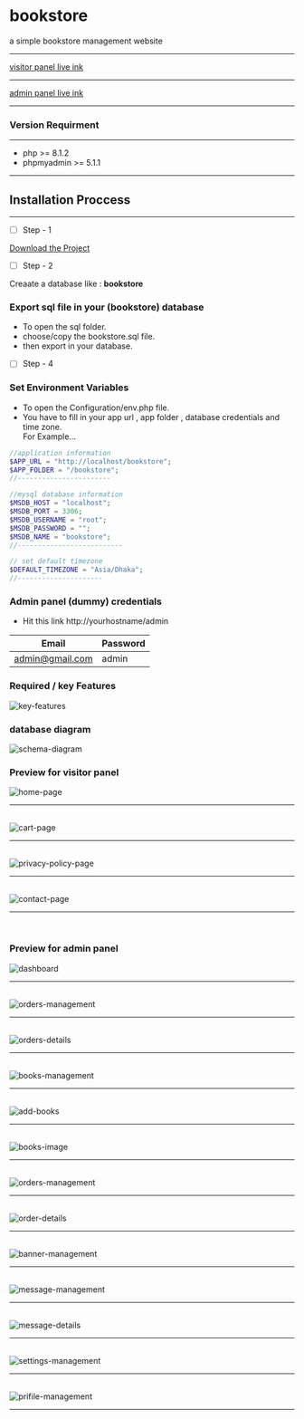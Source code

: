 # bookstore

a simple bookstore management website

---

<a href="http://nibrash.liveblog365.com/books_store/" target="_blank">visitor panel live ink</a>

---
<a href="http://nibrash.liveblog365.com/books_store/admin" target="_blank">admin panel live ink</a>

---

### Version Requirment

---

- php >= 8.1.2
- phpmyadmin >= 5.1.1

---

## Installation Proccess

---
- [ ] Step - 1  

[Download the Project](https://github.com/code-with-Rashed/bookstore/archive/refs/heads/master.zip)  

- [ ] Step - 2  

Creaate a database like : <strong>bookstore</strong>  

### Export sql file in your (bookstore) database
- To open the sql folder. 
- choose/copy the bookstore.sql file. 
- then export in your database. 


- [ ] Step - 4 

### Set Environment Variables  
- To open the Configuration/env.php file.  
- You have to fill in your app url , app folder , database credentials and time zone.  
For Example...  

```php 
//application information
$APP_URL = "http://localhost/bookstore";
$APP_FOLDER = "/bookstore";
//-----------------------

//mysql database information
$MSDB_HOST = "localhost";
$MSDB_PORT = 3306;
$MSDB_USERNAME = "root";
$MSDB_PASSWORD = "";
$MSDB_NAME = "bookstore";
//--------------------------

// set default timezone
$DEFAULT_TIMEZONE = "Asia/Dhaka";
//---------------------
```

### Admin panel (dummy) credentials
- Hit this link http://yourhostname/admin

| Email              | Password |
|--------------------|----------|
| admin@gmail.com    | admin    |

### Required / key Features
![key-features](./Preview/sitemap/sitemap.png)

### database diagram
![schema-diagram](./Preview/diagram/schema-diagram.png)

### Preview for visitor panel
![home-page](./Preview/showcase/visitorpanel/home-page.jpeg) <br><hr><br>
![cart-page](./Preview/showcase/visitorpanel/cart-page.jpeg) <br><hr><br>
![privacy-policy-page](./Preview/showcase/visitorpanel/invoice.jpeg) <br><hr><br>
![contact-page](./Preview/showcase/visitorpanel/contact-page.jpeg)
<br><hr><br>


### Preview for admin panel
![dashboard](./Preview/showcase/adminpanel/dashboard.jpeg) <br><hr><br>
![orders-management](./Preview/showcase/adminpanel/orders-management.jpeg) <br><hr><br>
![orders-details](./Preview/showcase/adminpanel/order-details.jpeg) <br><hr><br>
![books-management](./Preview/showcase/adminpanel/books-management.jpeg) <br><hr><br>
![add-books](./Preview/showcase/adminpanel/add-book.jpeg) <br><hr><br>
![books-image](./Preview/showcase/adminpanel/add-book-image-modal.jpeg) <br><hr><br>
![orders-management](./Preview/showcase/adminpanel/orders-management.jpeg) <br><hr><br>
![order-details](./Preview/showcase/adminpanel/order-details.jpeg) <br><hr><br>
![banner-management](./Preview/showcase/adminpanel/banner-page.jpeg) <br><hr><br>
![message-management](./Preview/showcase/adminpanel/message-page.jpeg) <br><hr><br>
![message-details](./Preview/showcase/adminpanel/message-details-page.jpeg) <br><hr><br>
![settings-management](./Preview/showcase/adminpanel/settings-page.jpeg) <br><hr><br>
![prifile-management](./Preview/showcase/adminpanel/profile.jpeg) <br><hr><br>
